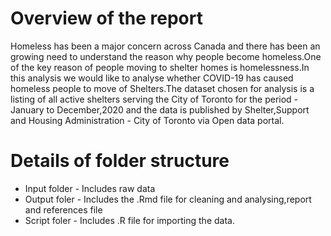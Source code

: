 # Overview of the report

Homeless has been a major concern across Canada and there has been an growing need to understand the reason why people become homeless.One of the key reason of people moving to shelter homes is homelessness.In this analysis we would like to analyse whether COVID-19 has caused homeless people to move of Shelters.The dataset chosen for analysis is a listing of all active shelters serving the City of Toronto for the period - January to December,2020 and the data is published by Shelter,Support and Housing Administration - City of Toronto via Open data portal.

# Details of folder structure
* Input folder - Includes raw data
* Output foler - Includes the .Rmd file for cleaning and analysing,report and references file
* Script foler - Includes .R file for importing the data.

